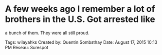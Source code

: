 # A few weeks ago I remember a lot of brothers in the U.S. Got arrested like
a bunch of them. They were all still proud.

Tags: wilayahks
Created by: Quentin Sombsthay
Date: August 17, 2015 10:13 PM
Réseau: Surespot